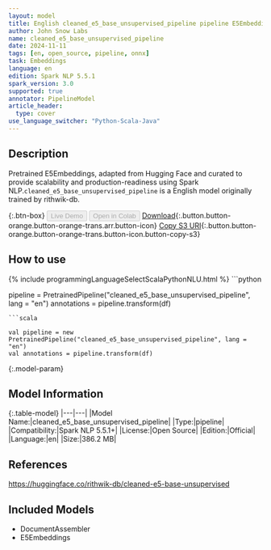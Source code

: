 ```yaml
---
layout: model
title: English cleaned_e5_base_unsupervised_pipeline pipeline E5Embeddings from rithwik-db
author: John Snow Labs
name: cleaned_e5_base_unsupervised_pipeline
date: 2024-11-11
tags: [en, open_source, pipeline, onnx]
task: Embeddings
language: en
edition: Spark NLP 5.5.1
spark_version: 3.0
supported: true
annotator: PipelineModel
article_header:
  type: cover
use_language_switcher: "Python-Scala-Java"
---
```


## Description

Pretrained E5Embeddings, adapted from Hugging Face and curated to provide scalability and production-readiness using Spark NLP.`cleaned_e5_base_unsupervised_pipeline` is a English model originally trained by rithwik-db.

{:.btn-box}
<button class="button button-orange" disabled>Live Demo</button>
<button class="button button-orange" disabled>Open in Colab</button>
[Download](https://s3.amazonaws.com/auxdata.johnsnowlabs.com/public/models/cleaned_e5_base_unsupervised_pipeline_en_5.5.1_3.0_1731300087523.zip){:.button.button-orange.button-orange-trans.arr.button-icon}
[Copy S3 URI](s3://auxdata.johnsnowlabs.com/public/models/cleaned_e5_base_unsupervised_pipeline_en_5.5.1_3.0_1731300087523.zip){:.button.button-orange.button-orange-trans.button-icon.button-copy-s3}

## How to use



<div class="tabs-box" markdown="1">
{% include programmingLanguageSelectScalaPythonNLU.html %}
```python

pipeline = PretrainedPipeline("cleaned_e5_base_unsupervised_pipeline", lang = "en")
annotations =  pipeline.transform(df)   

```
```scala

val pipeline = new PretrainedPipeline("cleaned_e5_base_unsupervised_pipeline", lang = "en")
val annotations = pipeline.transform(df)

```
</div>

{:.model-param}
## Model Information

{:.table-model}
|---|---|
|Model Name:|cleaned_e5_base_unsupervised_pipeline|
|Type:|pipeline|
|Compatibility:|Spark NLP 5.5.1+|
|License:|Open Source|
|Edition:|Official|
|Language:|en|
|Size:|386.2 MB|

## References

https://huggingface.co/rithwik-db/cleaned-e5-base-unsupervised

## Included Models

- DocumentAssembler
- E5Embeddings